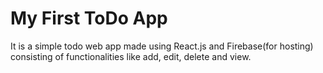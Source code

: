 # My First ToDo App
It is a simple todo web app made using React.js and Firebase(for hosting) consisting of functionalities like add, edit, delete and view. 
